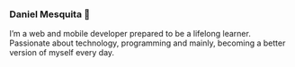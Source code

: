 ### Daniel Mesquita 👋


I’m a web and mobile developer prepared to be a lifelong learner. Passionate about technology, programming and mainly, becoming a better version of myself every day.
